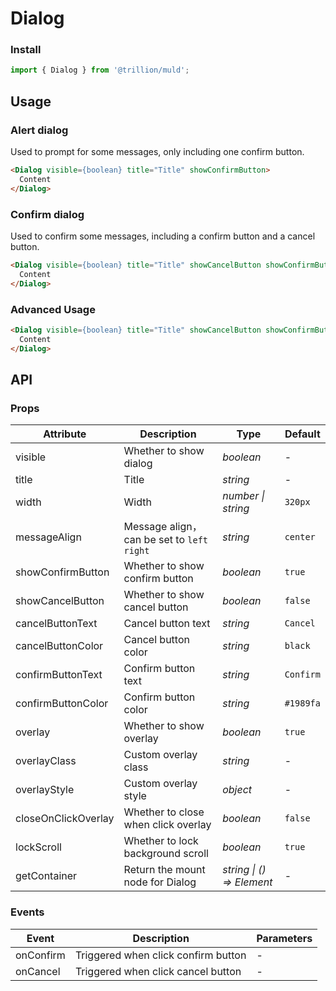 # Dialog

### Install

```js
import { Dialog } from '@trillion/muld';

```

## Usage

### Alert dialog

Used to prompt for some messages, only including one confirm button.

```html
<Dialog visible={boolean} title="Title" showConfirmButton>
  Content
</Dialog>
```


### Confirm dialog

Used to confirm some messages, including a confirm button and a cancel button.


```html
<Dialog visible={boolean} title="Title" showCancelButton showConfirmButton>
  Content
</Dialog>
```

### Advanced Usage

```html
<Dialog visible={boolean} title="Title" showCancelButton showConfirmButton>
  Content
</Dialog>
```

## API

### Props

| Attribute | Description | Type | Default |
| --- | --- | --- | --- |
| visible | Whether to show dialog | _boolean_ | - |
| title | Title | _string_ | - |
| width | Width | _number \| string_ | `320px` |
| messageAlign | Message align，can be set to `left` `right` | _string_ | `center` |
| showConfirmButton | Whether to show confirm button | _boolean_ | `true` |
| showCancelButton | Whether to show cancel button | _boolean_ | `false` |
| cancelButtonText | Cancel button text | _string_ | `Cancel` |
| cancelButtonColor | Cancel button color | _string_ | `black` |
| confirmButtonText | Confirm button text | _string_ | `Confirm` |
| confirmButtonColor | Confirm button color | _string_ | `#1989fa` |
| overlay | Whether to show overlay | _boolean_ | `true` |
| overlayClass | Custom overlay class | _string_ | - |
| overlayStyle | Custom overlay style | _object_ | - |
| closeOnClickOverlay | Whether to close when click overlay | _boolean_ | `false` |
| lockScroll | Whether to lock background scroll | _boolean_ | `true` |
| getContainer | Return the mount node for Dialog | _string \| () => Element_ | - |

### Events

| Event   | Description                         | Parameters |
| ------- | ----------------------------------- | ---------- |
| onConfirm | Triggered when click confirm button | -          |
| onCancel  | Triggered when click cancel button  | -          |

